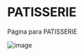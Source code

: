 # PATISSERIE
Página para PATISSERIE


![image](https://github.com/5ruben5/PATISSERIE/assets/122776183/47f65613-6406-437b-8aa4-b171c9091fbf)

